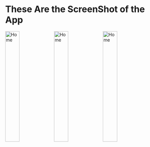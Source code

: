 # These Are the ScreenShot of the App

<img src="screenshots/1.jpg" alt="Home" width="30%">
<img src="screenshots/2.jpg" alt="Home" width="30%">
<img src="screenshots/3.jpg" alt="Home" width="30%">
